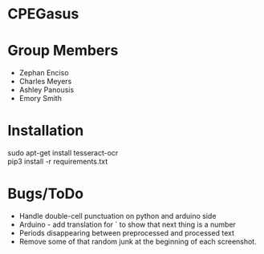 # CPEGasus

# Group Members
- Zephan Enciso
- Charles Meyers
- Ashley Panousis
- Emory Smith

# Installation
sudo apt-get install tesseract-ocr \
pip3 install -r requirements.txt

# Bugs/ToDo
 - Handle double-cell punctuation on python and arduino side
 - Arduino - add translation for ` to show that next thing is a number
 - Periods disappearing between preprocessed and processed text
 - Remove some of that random junk at the beginning of each screenshot.
